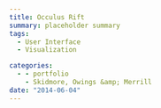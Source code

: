 ```yaml
---
title: Occulus Rift
summary: placeholder summary
tags:
  - User Interface
  - Visualization

categories:
  - - portfolio
    - Skidmore, Owings &amp; Merrill
date: "2014-06-04"
---
```

